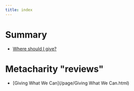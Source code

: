 ```yaml
---
title: index
---
```

# Summary
* [Where should I give?](/page/Where.html)

# Metacharity "reviews"
* [Giving What We Can](/page/Giving What We Can.html)
